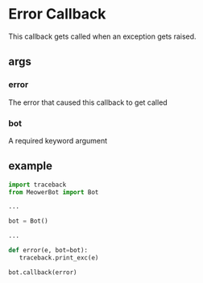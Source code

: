 # Error Callback

This callback gets called when an exception gets raised.

## args

### error

The error that caused this callback to get called

### bot

A required keyword argument

## example

```py
import traceback
from MeowerBot import Bot

...

bot = Bot()

...

def error(e, bot=bot):
   traceback.print_exc(e)

bot.callback(error)
```
